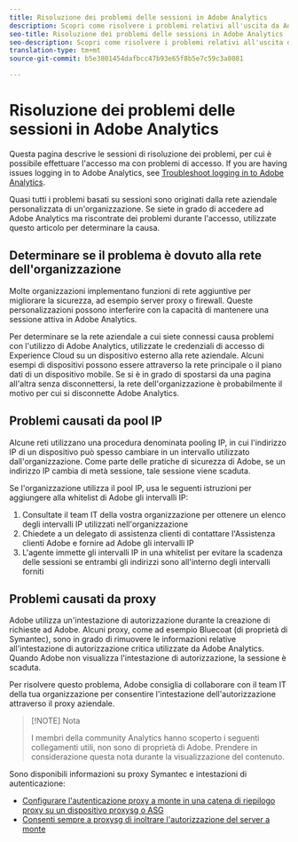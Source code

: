 ```yaml
---
title: Risoluzione dei problemi delle sessioni in Adobe Analytics
description: Scopri come risolvere i problemi relativi all'uscita da Adobe Analytics.
seo-title: Risoluzione dei problemi delle sessioni in Adobe Analytics
seo-description: Scopri come risolvere i problemi relativi all'uscita da Adobe Analytics.
translation-type: tm+mt
source-git-commit: b5e3801454dafbcc47b93e65f8b5e7c59c3a8081

---
```



# Risoluzione dei problemi delle sessioni in Adobe Analytics

Questa pagina descrive le sessioni di risoluzione dei problemi, per cui è possibile effettuare l'accesso ma con problemi di accesso. If you are having issues logging in to Adobe Analytics, see [Troubleshoot logging in to Adobe Analytics](troubleshoot-login.md).

Quasi tutti i problemi basati su sessioni sono originati dalla rete aziendale personalizzata di un'organizzazione. Se siete in grado di accedere ad Adobe Analytics ma riscontrate dei problemi durante l'accesso, utilizzate questo articolo per determinare la causa.

## Determinare se il problema è dovuto alla rete dell'organizzazione

Molte organizzazioni implementano funzioni di rete aggiuntive per migliorare la sicurezza, ad esempio server proxy o firewall. Queste personalizzazioni possono interferire con la capacità di mantenere una sessione attiva in Adobe Analytics.

Per determinare se la rete aziendale a cui siete connessi causa problemi con l'utilizzo di Adobe Analytics, utilizzate le credenziali di accesso di Experience Cloud su un dispositivo esterno alla rete aziendale. Alcuni esempi di dispositivi possono essere attraverso la rete principale o il piano dati di un dispositivo mobile. Se si è in grado di spostarsi da una pagina all'altra senza disconnettersi, la rete dell'organizzazione è probabilmente il motivo per cui si disconnette Adobe Analytics.

## Problemi causati da pool IP

Alcune reti utilizzano una procedura denominata pooling IP, in cui l'indirizzo IP di un dispositivo può spesso cambiare in un intervallo utilizzato dall'organizzazione. Come parte delle pratiche di sicurezza di Adobe, se un indirizzo IP cambia di metà sessione, tale sessione viene scaduta.

Se l'organizzazione utilizza il pool IP, usa le seguenti istruzioni per aggiungere alla whitelist di Adobe gli intervalli IP:

1. Consultate il team IT della vostra organizzazione per ottenere un elenco degli intervalli IP utilizzati nell'organizzazione
2. Chiedete a un delegato di assistenza clienti di contattare l'Assistenza clienti Adobe e fornire ad Adobe gli intervalli IP
3. L'agente immette gli intervalli IP in una whitelist per evitare la scadenza delle sessioni se entrambi gli indirizzi sono all'interno degli intervalli forniti

## Problemi causati da proxy

Adobe utilizza un'intestazione di autorizzazione durante la creazione di richieste ad Adobe. Alcuni proxy, come ad esempio Bluecoat (di proprietà di Symantec), sono in grado di rimuovere le informazioni relative all'intestazione di autorizzazione critica utilizzate da Adobe Analytics. Quando Adobe non visualizza l'intestazione di autorizzazione, la sessione è scaduta.

Per risolvere questo problema, Adobe consiglia di collaborare con il team IT della tua organizzazione per consentire l'intestazione dell'autorizzazione attraverso il proxy aziendale.

> [!NOTE] Nota
>
> I membri della community Analytics hanno scoperto i seguenti collegamenti utili, non sono di proprietà di Adobe. Prendere in considerazione questa nota durante la visualizzazione del contenuto.

Sono disponibili informazioni su proxy Symantec e intestazioni di autenticazione:

* [Configurare l'autenticazione proxy a monte in una catena di riepilogo proxy su un dispositivo proxysg o ASG](https://support.symantec.com/en_US/article.TECH246122.html)
* [Consenti sempre a proxysg di inoltrare l'autorizzazione del server a monte](https://support.symantec.com/en_US/article.TECH244708.html)
